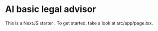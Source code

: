 # AI basic legal advisor

This is a NextJS starter .
To get started, take a look at src/app/page.tsx.

